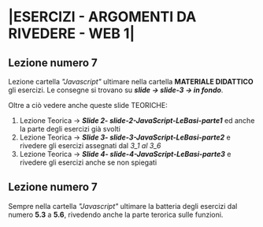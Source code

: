 # |ESERCIZI - ARGOMENTI DA RIVEDERE - WEB 1|


 ## Lezione numero 7

   Lezione cartella *"Javascript"* ultimare nella cartella **MATERIALE DIDATTICO** gli esercizi.
   Le consegne si trovano su ***slide -> slide-3 -> in fondo***.

   Oltre a ciò vedere anche queste slide TEORICHE: 

   1. Lezione Teorica -> ***Slide 2- slide-2-JavaScript-LeBasi-parte1*** ed anche la parte degli esercizi già svolti
   2. Lezione Teorica -> ***Slide 3- slide-3-JavaScript-LeBasi-parte2*** e rivedere gli esercizi assegnati dal *3_1 al 3_6*
   3. Lezione Teorica -> ***Slide 4- slide-4-JavaScript-LeBasi-parte3*** e rivedere gli esercizi anche se non spiegati 


 ## Lezione numero 7
   
  Sempre nella cartella *"Javascript"* ultimare la batteria degli esercizi dal numero **5.3** a **5.6**, rivedendo anche la parte terorica sulle funzioni.

   
   


